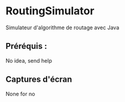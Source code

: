 ﻿# RoutingSimulator

Simulateur d'algorithme de routage avec Java

## Préréquis : 

No idea, send help

## Captures d'écran

None for no
